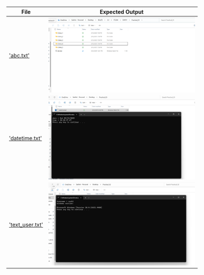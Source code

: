 | File | Expected Output |
|-------|--------|
|['abc.txt'](./Codes/abc.txt)|![abc.png](./Output/abc.png)|
|['datetime.txt'](./Codes/datetime.txt)|![datetime.png](./Output/datetime.png)|
|['text_user.txt'](./Codes/text_user.txt)|![text_user.png](./Output/text_user.png)|
